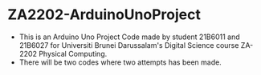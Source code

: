 # ZA2202-ArduinoUnoProject
- This is an Arduino Uno Project Code made by student 21B6011 and 21B6027 for Universiti Brunei Darussalam's Digital Science course ZA-2202 Physical Computing.
- There will be two codes where two attempts has been made.
